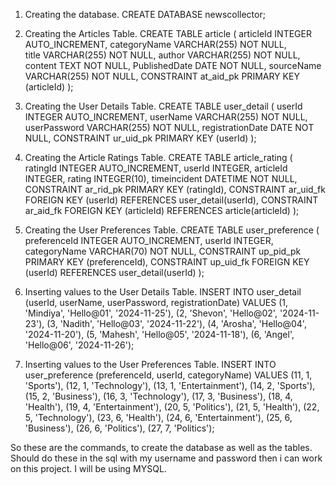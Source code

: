 1. Creating the database.
   CREATE DATABASE newscollector;

2. Creating the Articles Table.
   CREATE TABLE article
   (
   articleId							INTEGER AUTO_INCREMENT,
   categoryName							VARCHAR(255)		NOT NULL,  
   title								VARCHAR(255)		NOT NULL,
   author								VARCHAR(255)		NOT NULL,
   content							TEXT				NOT NULL,
   PublishedDate						DATE				NOT NULL,
   sourceName								VARCHAR(255)		NOT NULL,
   CONSTRAINT	at_aid_pk	PRIMARY KEY	(articleId)
   );

3. Creating the User Details Table.
   CREATE TABLE user_detail
   (
   userId							INTEGER AUTO_INCREMENT,
   userName								VARCHAR(255)		NOT NULL,
   userPassword							VARCHAR(255)		NOT NULL,
   registrationDate						DATE				NOT NULL,
   CONSTRAINT	ur_uid_pk	PRIMARY KEY	(userId)
   );


4. Creating the Article Ratings Table.
   CREATE TABLE article_rating
   (
   ratingId							INTEGER AUTO_INCREMENT,
   userId							INTEGER,
   articleId							INTEGER,
   rating							INTEGER(10),
   timeincident								DATETIME		NOT NULL,
   CONSTRAINT	ar_rid_pk	PRIMARY KEY	(ratingId),
   CONSTRAINT ar_uid_fk	FOREIGN KEY (userId)	REFERENCES user_detail(userId),
   CONSTRAINT ar_aid_fk	FOREIGN KEY (articleId)	REFERENCES article(articleId)
   );

5. Creating the User Preferences Table.
   CREATE TABLE user_preference
   (
   preferenceId							INTEGER AUTO_INCREMENT,
   userId							INTEGER,
   categoryName							VARCHAR(70)		NOT NULL,
   CONSTRAINT	up_pid_pk	PRIMARY KEY	(preferenceId),
   CONSTRAINT up_uid_fk	FOREIGN KEY (userId)	REFERENCES user_detail(userId)
   );

6. Inserting values to the User Details Table.
   INSERT INTO user_detail (userId, userName, userPassword, registrationDate)
   VALUES
   (1, 'Mindiya', 'Hello@01', '2024-11-25'),
   (2, 'Shevon', 'Hello@02', '2024-11-23'),
   (3, 'Nadith', 'Hello@03', '2024-11-22'),
   (4, 'Arosha', 'Hello@04', '2024-11-20'),
   (5, 'Mahesh', 'Hello@05', '2024-11-18'),
   (6, 'Angel', 'Hello@06', '2024-11-26');

7. Inserting values to the User Preferences Table.
   INSERT INTO user_preference (preferenceId, userId, categoryName)
   VALUES
   (11, 1, 'Sports'),
   (12, 1, 'Technology'),
   (13, 1, 'Entertainment'),
   (14, 2, 'Sports'),
   (15, 2, 'Business'),
   (16, 3, 'Technology'),
   (17, 3, 'Business'),
   (18, 4, 'Health'),
   (19, 4, 'Entertainment'),
   (20, 5, 'Politics'),
   (21, 5, 'Health'),
   (22, 5, 'Technology'),
   (23, 6, 'Health'),
   (24, 6, 'Entertainment'),
   (25, 6, 'Business'),
   (26, 6, 'Politics'),
   (27, 7, 'Politics');

So these are the commands, to create the database as well as the tables. 
Should do these in the sql with my username and password then i can work on this project. 
I will be using MYSQL.
